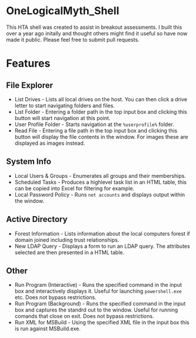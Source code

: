 # OneLogicalMyth_Shell

This HTA shell was created to assist in breakout assessments. I built this over a year ago initally and thought others might find it useful so have now made it public. Please feel free to submit pull requests.

# Features
## File Explorer
* List Drives - Lists all local drives on the host. You can then click a drive letter to start navigating folders and files.
* List Folder - Entering a folder path in the top input box and clicking this button will start navigation at this point.
* User Profile Folder - Starts navigation at the `%userprofile%` folder.
* Read File - Entering a file path in the top input box and clicking this button will display the file contents in the window. For images these are displayed as images instead.
## System Info
* Local Users & Groups - Enumerates all groups and their memberships.
* Scheduled Tasks - Produces a highlevel task list in an HTML table, this can be copied into Excel for filtering for example.
* Local Password Policy - Runs `net accounts` and displays output within the window.
## Active Directory
* Forest Information - Lists information about the local computers forest if domain joined including trust relationships.
* New LDAP Query - Displays a form to run an LDAP query. The attributes selected are then presented in a HTML table.
## Other
* Run Program (Interactive) - Runs the specified command in the input box and interactively displays it. Useful for launching `powershell.exe` etc. Does not bypass restrictions.
* Run Program (Background) - Runs the specified command in the input box and captures the standrd out to the window. Useful for running comands that close on exit. Does not bypass restrictions.
* Run XML for MSBuild - Using the specified XML file in the input box this is run against MSBuild.exe.
